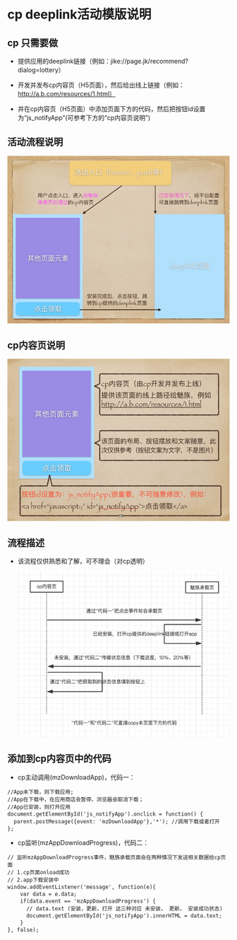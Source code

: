cp deeplink活动模版说明
=====

cp 只需要做
--------

* 提供应用的deeplink链接（例如：jike://page.jk/recommend?dialog=lottery）

* 开发并发布cp内容页（H5页面），然后给出线上链接（例如：http://a.b.com/resources/1.html）

* 并在cp内容页（H5页面）中添加页面下方的代码，然后把按钮id设置为“js_notifyApp”(可参考下方的“cp内容页说明”)


活动流程说明
--------

  ![活动流程说明](cp-scene3.png)


cp内容页说明
--------

  ![cp内容页说明](cp-scene1.png)


流程描述
--------

* 该流程仅供熟悉和了解，可不理会（对cp透明）

  ![流程描述](cp-scene2.png)


添加到cp内容页中的代码
--------

  * cp主动调用(mzDownloadApp)，代码一：
  ```
  //App未下载，则下载应用;
  //App在下载中，在应用商店会暂停，浏览器会取消下载；
  //App已安装，则打开应用
  document.getElementById('js_notifyApp').onclick = function() {
    parent.postMessage({event: 'mzDownloadApp'},'*'); //调用下载或者打开
  };
  ```

  * cp监听(mzAppDownloadProgress)，代码二：
  ```
  // 监听mzAppDownloadProgress事件，魅族承载页面会在两种情况下发送相关数据给cp页面
  // 1.cp页面onload成功
  // 2.app下载安装中
  window.addEventListener('message', function(e){
      var data = e.data;
      if(data.event == 'mzAppDownloadProgress') {
        // data.text (安装，更新，打开 这三种对应 未安装， 更新， 安装成功状态)
        document.getElementById('js_notifyApp').innerHTML = data.text;
      }
  }, false);
  ```
